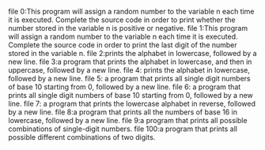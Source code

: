 file 0:This program will assign a random number to the variable n each time it is executed. Complete the source code in order to print whether the number stored in the variable n is positive or negative.
file 1:This program will assign a random number to the variable n each time it is executed. Complete the source code in order to print the last digit of the number stored in the variable n.
file 2:prints the alphabet in lowercase, followed by a new line.
file 3:a program that prints the alphabet in lowercase, and then in uppercase, followed by a new line.
file 4: prints the alphabet in lowercase, followed by a new line.
file 5: a program that prints all single digit numbers of base 10 starting from 0, followed by a new line.
file 6: a program that prints all single digit numbers of base 10 starting from 0, followed by a new line.
file 7: a program that prints the lowercase alphabet in reverse, followed by a new line.
file 8:a program that prints all the numbers of base 16 in lowercase, followed by a new line.
file 9:a program that prints all possible combinations of single-digit numbers.
file 100:a program that prints all possible different combinations of two digits.
